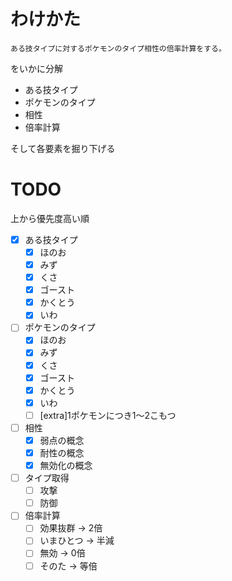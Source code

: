 # わけかた
`ある技タイプに対するポケモンのタイプ相性の倍率計算をする。`

をいかに分解

* ある技タイプ
* ポケモンのタイプ
* 相性
* 倍率計算

そして各要素を掘り下げる

# TODO
上から優先度高い順

- [x] ある技タイプ
  - [x] ほのお
  - [x] みず
  - [x] くさ
  - [x] ゴースト
  - [x] かくとう
  - [x] いわ
- [ ] ポケモンのタイプ
  - [x] ほのお
  - [x] みず
  - [x] くさ
  - [x] ゴースト
  - [x] かくとう
  - [x] いわ
  - [ ] [extra]1ポケモンにつき1〜2こもつ
- [ ] 相性
  - [x] 弱点の概念
  - [x] 耐性の概念
  - [x] 無効化の概念
- [ ] タイプ取得
  - [ ] 攻撃
  - [ ] 防御
- [ ] 倍率計算
  - [ ] 効果抜群 → 2倍
  - [ ] いまひとつ → 半減
  - [ ] 無効 → 0倍
  - [ ] そのた → 等倍
